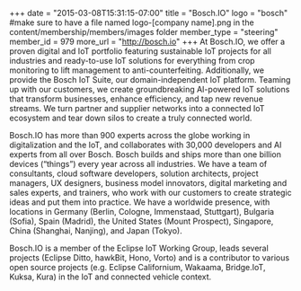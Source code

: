 +++
date = "2015-03-08T15:31:15-07:00"
title = "Bosch.IO"
logo = "bosch" #make sure to have a file named logo-[company name].png in the content/membership/members/images folder
member_type = "steering"
member_id = 979
more_url = "http://bosch.io"
+++
At Bosch.IO, we offer a proven digital and IoT portfolio featuring sustainable IoT projects for all industries and ready-to-use IoT solutions for everything from crop monitoring to lift management to anti-counterfeiting. Additionally, we provide the Bosch IoT Suite, our domain-independent IoT platform. Teaming up with our customers, we create groundbreaking AI-powered IoT solutions that transform businesses, enhance efficiency, and tap new revenue streams. We turn partner and supplier networks into a connected IoT ecosystem and tear down silos to create a truly connected world. 

Bosch.IO has more than 900 experts across the globe working in digitalization and the IoT, and collaborates with 30,000 developers and AI experts from all over Bosch. Bosch builds and ships more than one billion devices (“things”) every year across all industries. We have a team of consultants, cloud software developers, solution architects, project managers, UX designers, business model innovators, digital marketing and sales experts, and trainers, who work with our customers to create strategic ideas and put them into practice. We have a worldwide presence, with locations in Germany (Berlin, Cologne, Immenstaad, Stuttgart), Bulgaria (Sofia), Spain (Madrid), the United States (Mount Prospect), Singapore, China (Shanghai, Nanjing), and Japan (Tokyo).

Bosch.IO is a member of the Eclipse IoT Working Group, leads several projects (Eclipse Ditto, hawkBit, Hono, Vorto) and is a contributor to various open source projects (e.g. Eclipse Californium, Wakaama, Bridge.IoT, Kuksa, Kura) in the IoT and connected vehicle context.
